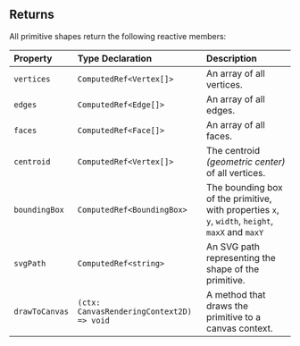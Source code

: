 ## Returns

All primitive shapes return the following reactive members:

| Property       | Type Declaration                          | Description                                                                                       |
|:---------------|:------------------------------------------|:--------------------------------------------------------------------------------------------------|
| `vertices`     | `ComputedRef<Vertex[]>`                   | An array of all vertices.                                                                         |
| `edges`        | `ComputedRef<Edge[]>`                     | An array of all edges.                                                                            |
| `faces`        | `ComputedRef<Face[]>`                     | An array of all faces.                                                                            |
| `centroid`     | `ComputedRef<Vertex[]>`                   | The centroid _(geometric center)_ of all vertices.                                                |
| `boundingBox`  | `ComputedRef<BoundingBox>`                | The bounding box of the primitive, with properties `x`, `y`, `width`, `height`, `maxX` and `maxY` |
| `svgPath`      | `ComputedRef<string>`                     | An SVG path representing the shape of the primitive.                                              |
| `drawToCanvas` | `(ctx: CanvasRenderingContext2D) => void` | A method that draws the primitive to a canvas context.                                            |
